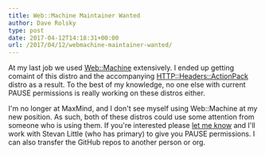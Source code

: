 ```yaml
---
title: Web::Machine Maintainer Wanted
author: Dave Rolsky
type: post
date: 2017-04-12T14:18:31+00:00
url: /2017/04/12/webmachine-maintainer-wanted/
---
```

At my last job we used [Web::Machine][1] extensively. I ended up getting comaint of this distro and the accompanying [HTTP::Headers::ActionPack][2] distro as a result. To the best of my knowledge, no one else with current PAUSE permissions is really working on these distros either.

I'm no longer at MaxMind, and I don't see myself using Web::Machine at my new position. As such, both of these distros could use some attention from someone who is using them. If you're interested please [let me know][3] and I'll work with Stevan Little (who has primary) to give you PAUSE permissions. I can also transfer the GitHub repos to another person or org.

 [1]: https://metacpan.org/release/Web-Machine
 [2]: https://metacpan.org/release/HTTP-Headers-ActionPack
 [3]: mailto:autarch@urth.org
